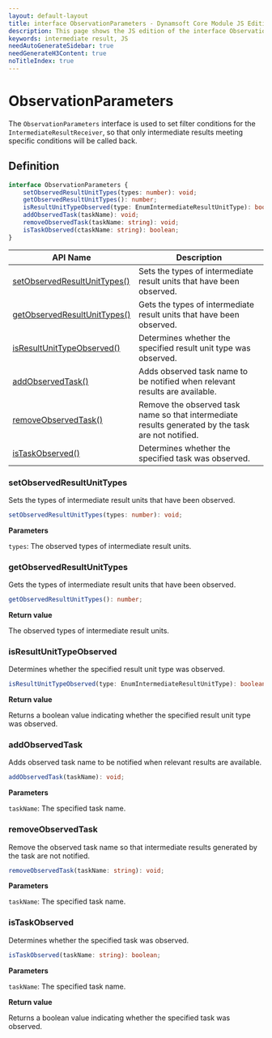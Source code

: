 ```yaml
---
layout: default-layout
title: interface ObservationParameters - Dynamsoft Core Module JS Edition API Reference
description: This page shows the JS edition of the interface ObservationParameters in Dynamsoft Core Module.
keywords: intermediate result, JS
needAutoGenerateSidebar: true
needGenerateH3Content: true
noTitleIndex: true
---
```


# ObservationParameters

The `ObservationParameters` interface is used to set filter conditions for the `IntermediateResultReceiver`, so that only intermediate results meeting specific conditions will be called back.

## Definition

```typescript
interface ObservationParameters {
    setObservedResultUnitTypes(types: number): void;
    getObservedResultUnitTypes(): number;
    isResultUnitTypeObserved(type: EnumIntermediateResultUnitType): boolean;
    addObservedTask(taskName): void;
    removeObservedTask(taskName: string): void;
    isTaskObserved(ctaskName: string): boolean;
}
```

| API Name               | Description |
|----------------------|-------------|
| [setObservedResultUnitTypes()](#setobservedresultunittypes) | Sets the types of intermediate result units that have been observed.|
| [getObservedResultUnitTypes()](#getobservedresultunittypes) | Gets the types of intermediate result units that have been observed. |
| [isResultUnitTypeObserved()](#isresultunittypeobserved) | Determines whether the specified result unit type was observed. |
| [addObservedTask()](#addobservedtask) | Adds observed task name to be notified when relevant results are available. |
| [removeObservedTask()](#removeobservedtask) | Remove the observed task name so that intermediate results generated by the task are not notified. |
| [isTaskObserved()](#istaskobserved) | Determines whether the specified task was observed. |

### setObservedResultUnitTypes

Sets the types of intermediate result units that have been observed.

```typescript
setObservedResultUnitTypes(types: number): void;
```

**Parameters**

`types`: The observed types of intermediate result units.

### getObservedResultUnitTypes

Gets the types of intermediate result units that have been observed.

```typescript
getObservedResultUnitTypes(): number;
```

**Return value**

The observed types of intermediate result units.

### isResultUnitTypeObserved

Determines whether the specified result unit type was observed.

```typescript
isResultUnitTypeObserved(type: EnumIntermediateResultUnitType): boolean;
```

**Return value**

Returns a boolean value indicating whether the specified result unit type was observed.

### addObservedTask

Adds observed task name to be notified when relevant results are available.

```typescript
addObservedTask(taskName): void;
```

**Parameters**

`taskName`: The specified task name.

### removeObservedTask

Remove the observed task name so that intermediate results generated by the task are not notified.

```typescript
removeObservedTask(taskName: string): void;
```

**Parameters**

`taskName`: The specified task name.

### isTaskObserved

Determines whether the specified task was observed.

```typescript
isTaskObserved(taskName: string): boolean;
```

**Parameters**

`taskName`: The specified task name.

**Return value**

Returns a boolean value indicating whether the specified task was observed.
